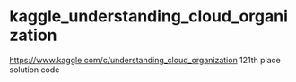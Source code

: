 # kaggle_understanding_cloud_organization

https://www.kaggle.com/c/understanding_cloud_organization
121th place solution code 
